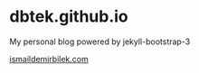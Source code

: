 dbtek.github.io
====

My personal blog powered by jekyll-bootstrap-3

[ismaildemirbilek.com](http://ismaildemirbilek.com)
